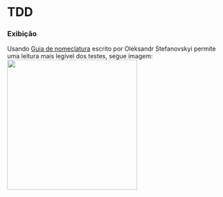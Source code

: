 # TDD

### Exibição
Usando [Guia de nomeclatura][naming-conventions] escrito por Oleksandr Stefanovskyi permite uma leitura mais legível dos testes, segue imagem:
<img src="doc/Relatório.png" height="300"/>


[naming-conventions]: https://medium.com/@stefanovskyi/unit-test-naming-conventions-dd9208eadbea